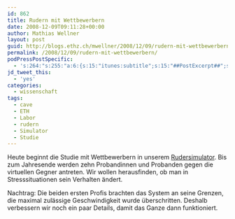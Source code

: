 ```yaml
---
id: 862
title: Rudern mit Wettbewerbern
date: 2008-12-09T09:11:28+00:00
author: Mathias Wellner
layout: post
guid: http://blogs.ethz.ch/mwellner/2008/12/09/rudern-mit-wettbewerbern/
permalink: /2008/12/09/rudern-mit-wettbewerbern/
podPressPostSpecific:
  - 's:264:"s:255:"a:6:{s:15:"itunes:subtitle";s:15:"##PostExcerpt##";s:14:"itunes:summary";s:15:"##PostExcerpt##";s:15:"itunes:keywords";s:17:"##WordPressCats##";s:13:"itunes:author";s:10:"##Global##";s:15:"itunes:explicit";s:7:"Default";s:12:"itunes:block";s:7:"Default";}";";'
jd_tweet_this:
  - 'yes'
categories:
  - wissenschaft
tags:
  - cave
  - ETH
  - Labor
  - rudern
  - Simulator
  - Studie
---
```

Heute beginnt die Studie mit Wettbewerbern in unserem [Rudersimulator](http://www.sms.hest.ethz.ch/research/current-research-projects/robot-assisted-training-in-sports.html). Bis zum Jahresende werden zehn Probandinnen und Probanden gegen die virtuellen Gegner antreten. Wir wollen herausfinden, ob man in Stresssituationen sein Verhalten &auml;ndert.

Nachtrag: Die beiden ersten Profis brachten das System an seine Grenzen, die maximal zul&auml;ssige Geschwindigkeit wurde &uuml;berschritten. Deshalb verbessern wir noch ein paar Details, damit das Ganze dann funktioniert.